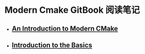 # Modern Cmake GitBook 阅读笔记  


- ## [An Introduction to Modern CMake]()   
- ## [Introduction to the Basics]()    
